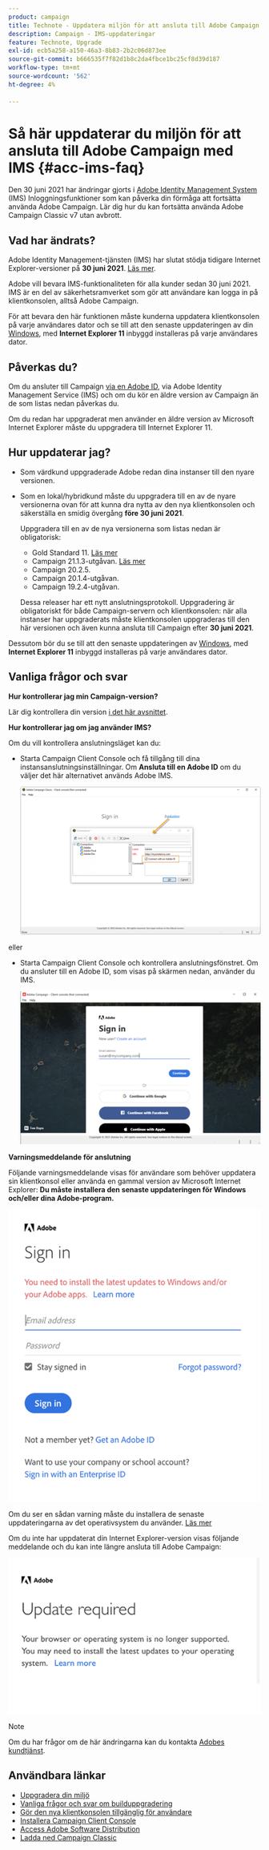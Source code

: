 ```yaml
---
product: campaign
title: Technote - Uppdatera miljön för att ansluta till Adobe Campaign med IMS
description: Campaign - IMS-uppdateringar
feature: Technote, Upgrade
exl-id: ecb5a258-a150-46a3-8b83-2b2c06d873ee
source-git-commit: b666535f7f82d1b8c2da4fbce1bc25cf8d39d187
workflow-type: tm+mt
source-wordcount: '562'
ht-degree: 4%

---
```


# Så här uppdaterar du miljön för att ansluta till Adobe Campaign med IMS {#acc-ims-faq}



Den 30 juni 2021 har ändringar gjorts i [Adobe Identity Management System](https://helpx.adobe.com/enterprise/using/identity.html) (IMS) Inloggningsfunktioner som kan påverka din förmåga att fortsätta använda Adobe Campaign. Lär dig hur du kan fortsätta använda Adobe Campaign Classic v7 utan avbrott.

## Vad har ändrats?

Adobe Identity Management-tjänsten (IMS) har slutat stödja tidigare Internet Explorer-versioner på **30 juni 2021**. [Läs mer](https://helpx.adobe.com/x-productkb/global/update-operating-system-and-browser.html).

Adobe vill bevara IMS-funktionaliteten för alla kunder sedan 30 juni 2021. IMS är en del av säkerhetsramverket som gör att användare kan logga in på klientkonsolen, alltså Adobe Campaign.

För att bevara den här funktionen måste kunderna uppdatera klientkonsolen på varje användares dator och se till att den senaste uppdateringen av din [Windows](../../rn/using/compatibility-matrix.md#ClientConsoleoperatingsystems), med **Internet Explorer 11** inbyggd installeras på varje användares dator.

## Påverkas du?

Om du ansluter till Campaign [via en Adobe ID](../../integrations/using/about-adobe-id.md), via Adobe Identity Management Service (IMS) och om du kör en äldre version av Campaign än de som listas nedan påverkas du.

Om du redan har uppgraderat men använder en äldre version av Microsoft Internet Explorer måste du uppgradera till Internet Explorer 11.

## Hur uppdaterar jag?

* Som värdkund uppgraderade Adobe redan dina instanser till den nyare versionen.

* Som en lokal/hybridkund måste du uppgradera till en av de nyare versionerna ovan för att kunna dra nytta av den nya klientkonsolen och säkerställa en smidig övergång **före 30 juni 2021**.

  Uppgradera till en av de nya versionerna som listas nedan är obligatorisk:

   * Gold Standard 11. [Läs mer](../../rn/using/gold-standard.md)
   * Campaign 21.1.3-utgåvan. [Läs mer](../../rn/using/latest-release.md)
   * Campaign 20.2.5.
   * Campaign 20.1.4-utgåvan.
   * Campaign 19.2.4-utgåvan.

  Dessa releaser har ett nytt anslutningsprotokoll. Uppgradering är obligatoriskt för både Campaign-servern och klientkonsolen: när alla instanser har uppgraderats måste klientkonsolen uppgraderas till den här versionen och även kunna ansluta till Campaign efter **30 juni 2021**.

Dessutom bör du se till att den senaste uppdateringen av [Windows](../../rn/using/compatibility-matrix.md#ClientConsoleoperatingsystems), med **Internet Explorer 11** inbyggd installeras på varje användares dator.

## Vanliga frågor och svar 

**Hur kontrollerar jag min Campaign-version?**

Lär dig kontrollera din version [i det här avsnittet](../../platform/using/launching-adobe-campaign.md#getting-your-campaign-version).


**Hur kontrollerar jag om jag använder IMS?**

Om du vill kontrollera anslutningsläget kan du:

* Starta Campaign Client Console och få tillgång till dina instansanslutningsinställningar. Om **Ansluta till en Adobe ID** om du väljer det här alternativet används Adobe IMS.

  ![](../../integrations/using/assets/ims_1.png)

eller

* Starta Campaign Client Console och kontrollera anslutningsfönstret. Om du ansluter till en Adobe ID, som visas på skärmen nedan, använder du IMS.

  ![](../../integrations/using/assets/adobeID.png)

**Varningsmeddelande för anslutning**

Följande varningsmeddelande visas för användare som behöver uppdatera sin klientkonsol eller använda en gammal version av Microsoft Internet Explorer: **Du måste installera den senaste uppdateringen för Windows och/eller dina Adobe-program.**

![](../../integrations/using/assets/do-not-localize/errorMsg.png)

Om du ser en sådan varning måste du installera de senaste uppdateringarna av det operativsystem du använder. [Läs mer](https://helpx.adobe.com/x-productkb/global/update-operating-system-and-browser.html)

Om du inte har uppdaterat din Internet Explorer-version visas följande meddelande och du kan inte längre ansluta till Adobe Campaign:

![](../../integrations/using/assets/do-not-localize/errorUpdateReq.png)

>[!NOTE]
>
>Om du har frågor om de här ändringarna kan du kontakta [Adobes kundtjänst](https://helpx.adobe.com/se/enterprise/admin-guide.html/enterprise/using/support-for-experience-cloud.ug.html).
>

## Användbara länkar

* [Uppgradera din miljö](../../production/using/build-upgrade.md)
* [Vanliga frågor och svar om builduppgradering](../../platform/using/faq-build-upgrade.md)
* [Gör den nya klientkonsolen tillgänglig för användare](../../installation/using/client-console-availability-for-windows.md)
* [Installera Campaign Client Console](../../installation/using/installing-the-client-console.md)
* [Access Adobe Software Distribution](https://experienceleague.adobe.com/docs/experience-cloud/software-distribution/home.html)
* [Ladda ned Campaign Classic](https://experience.adobe.com/#/downloads/content/software-distribution/en/campaign.html)
